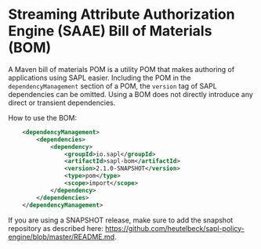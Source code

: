 # Streaming Attribute Authorization Engine (SAAE) Bill of Materials (BOM)

A Maven bill of materials POM is a utility POM that makes authoring of applications using SAPL easier.
Including the POM in the `dependencyManagement` section of a POM, the `version` tag of SAPL dependencies can be omitted. Using a BOM does not directly introduce any direct or transient dependencies. 

How to use the BOM:

```xml
	<dependencyManagement>
		<dependencies>
			<dependency>
				<groupId>io.sapl</groupId>
				<artifactId>sapl-bom</artifactId>
				<version>2.1.0-SNAPSHOT</version>
				<type>pom</type>
				<scope>import</scope>
			</dependency>
		</dependencies>			
	</dependencyManagement>
```
	
If you are using a SNAPSHOT release, make sure to add the snapshot repository as described here: <https://github.com/heutelbeck/sapl-policy-engine/blob/master/README.md>.
